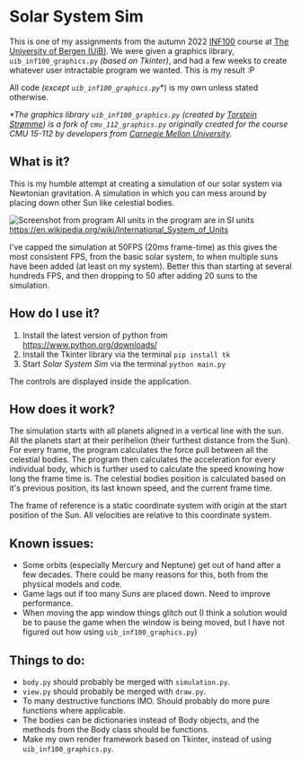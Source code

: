 # Solar System Sim
This is one of my assignments from the autumn 2022 [INF100](https://www.uib.no/en/course/INF100) course at [The University of Bergen (UiB)](https://www.uib.no/en). We were given a graphics library, `uib_inf100_graphics.py` *(based on Tkinter)*, and had a few weeks to create whatever user intractable program we wanted. This is my result :P 

All code *(except `uib_inf100_graphics.py`*\*) is my own unless stated otherwise.


*\*The graphics library `uib_inf100_graphics.py` (created by [Torstein Strømme](https://torstein.stromme.me/)) is a fork of `cmu_112_graphics.py` originally created for the course CMU 15-112 by developers from [Carnegie Mellon University](Carnegie%20Mellon%20University).*


## What is it?
This is my humble attempt at creating a simulation of our solar system via Newtonian gravitation. A simulation in which you can mess around by placing down other Sun like celestial bodies.

![Screenshot from program](https://i.imgur.com/KxJlZz6.png) 
All units in the program are in SI units https://en.wikipedia.org/wiki/International_System_of_Units

I've capped the simulation at 50FPS (20ms frame-time) as this gives the most consistent FPS, from the basic solar system, to when multiple suns have been added (at least on my system). Better this than starting at several hundreds FPS, and then dropping to 50 after adding 20 suns to the simulation.


## How do I use it?
1. Install the latest version of python from https://www.python.org/downloads/
2. Install the Tkinter library via the terminal `pip install tk`
3. Start *Solar System Sim* via the terminal `python main.py`

The controls are displayed inside the application.


## How does it work?
The simulation starts with all planets aligned in a vertical line with the sun. All the planets start at their perihelion (their furthest distance from the Sun).  For every frame, the program calculates the force pull between all the celestial bodies. The program then calculates the acceleration for every individual body, which is further used to calculate the speed knowing how long the frame time is. The celestial bodies position is calculated based on it's previous position, its last known speed, and the current frame time. 

The frame of reference is a static coordinate system with origin at the start position of the Sun. All velocities are relative to this coordinate system.


## Known issues:
- Some orbits (especially Mercury and Neptune) get out of hand after a few decades. There could be many reasons for this, both from the physical models and code.
- Game lags out if too many Suns are placed down. Need to improve performance.
- When moving the app window things glitch out (I think a solution would be to pause the game when the window is being moved, but I have not figured out how using `uib_inf100_graphics.py`)


## Things to do:
- `body.py` should probably be merged with `simulation.py`.
- `view.py` should probably be merged with `draw.py`.
- To many destructive functions IMO. Should probably do more pure functions where applicable.
- The bodies can be dictionaries instead of Body objects, and the methods from the Body class should be functions.
- Make my own render framework based on Tkinter, instead of using `uib_inf100_graphics.py`.
